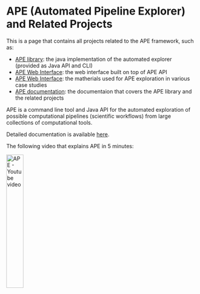 # APE (Automated Pipeline Explorer) and Related Projects

This is a page that contains all projects related to the APE framework, such as:

- [APE library](https://github.com/sanctuuary/APE): the java implementation of the automated explorer (provided as Java API and CLI)
- [APE Web Interface](https://github.com/sanctuuary/APE-Web): the web interface built on top of APE API
- [APE Web Interface](https://github.com/sanctuuary/APE_UseCases): the matherials used for APE exploration in various case studies 
- [APE documentation](https://github.com/sanctuuary/APE_readthedocs): the documentaion that covers the APE library and the related projects

APE is a command line tool and Java API for the automated exploration of possible computational pipelines (scientific workflows) from large collections of computational tools. 

Detailed documentation is available [here](https://ape-framework.readthedocs.io/en/latest/?badge=latest).

The following video that explains APE in 5 minutes:
<div align="left">
  <a href="https://www.youtube.com/watch?v=CzecqRJXmoM" target="_blank"><img src="https://raw.githubusercontent.com/wiki/sanctuuary/APE/youtube_thumbnail.png" alt="APE - Youtube video" width=30%></a>
</div>

